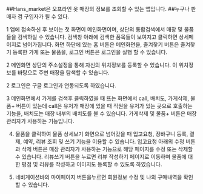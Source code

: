 ##Hans_market은 오프라인 옷 매장의 정보를 조회할 수 있는 앱입니다.
##누구나 판매자 겸 구입자가 될 수 있다.


1 앱에 접속하신 후 보이는 첫 화면이 메인화면이며, 상단의 통합검색에서 매장 및 물품들을 검색하실 수 있습니다. 검색창 아래에 검색한 품목들이 보여지고 클릭하면 상세페이지로 넘어가집니다.
화면 하단에 있는 홈 버튼은 메인화면을, 즐겨찾기 버튼은 즐겨찾기 등록한 가게 또는 물품을, 로그인 버튼은 로그인을 실행 할 수 있습니다. 

2 메인화면 상단의 주소설정을 통해 자신의 위치정보를 등록할 수 있습니다. 이 위치정보를 바탕으로 주변 매장을 탐색할 수 있습니다.

2 로그인은 구글 로그인과 연동되도록 하였습니다.

3 메인화면에서 가게를 검색후 클릭하였을 때 뜨는 화면에서 call, 배치도, 가게삭제, 물품+ 버튼이 있는데 call은 유저가 매장에 있을 때 직원을 유저가 있는 곳으로 호출하는기능을, 배치도는 매장 내부의 배치도를 볼 수 있습니다. 가게삭제 및 물품+ 버튼은 매장 관리자가 사용하는 기능입니다.

4. 물품을 클릭하여 물품 상세보기 화면으로 넘어갔을 때 입고요청, 장바구니 등록, 결제, 예약, 리뷰 조회 및 쓰기 기능을 이용할 수 있습니다. 입고요청 아래의 수정 버튼과 삭제 버튼은 매장 관리자가 사용하는 기능으로 해당 페이지를 수정 또는 삭제할 수 있습니다. 리뷰쓰기 버튼을 누르면 리뷰 작성하기 페이지로 이동하며 물품에 대한 평점 및 리뷰를 작성하고 이미지도 등록할 수 있도록 하였습니다.

5. 네비게이션바의 마이페이지 버튼을누르면 회원정보 수정 및 나의 구매내역을 확인할 수 있습니다. 
